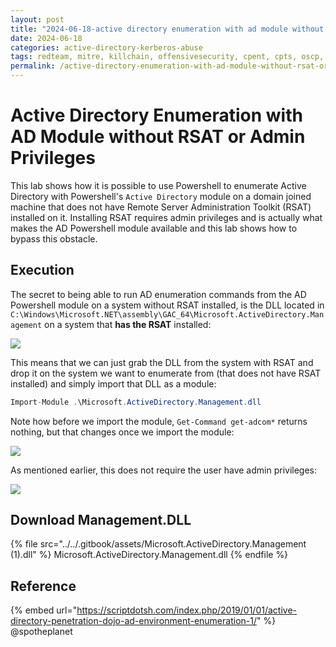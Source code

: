 ```yaml
---
layout: post
title: "2024-06-18-active directory enumeration with ad module without rsat or admin privileges"
date: 2024-06-18
categories: active-directory-kerberos-abuse
tags: redteam, mitre, killchain, offensivesecurity, cpent, cpts, oscp, exploit
permalink: /active-directory-enumeration-with-ad-module-without-rsat-or-admin-privileges/
---
```


# Active Directory Enumeration with AD Module without RSAT or Admin Privileges

This lab shows how it is possible to use Powershell to enumerate Active Directory with Powershell's `Active Directory` module on a domain joined machine that does not have Remote Server Administration Toolkit (RSAT) installed on it. Installing RSAT requires admin privileges and is actually what makes the AD Powershell module available and this lab shows how to bypass this obstacle.

## Execution

The secret to being able to run AD enumeration commands from the AD Powershell module on a system without RSAT installed, is the DLL located in `C:\Windows\Microsoft.NET\assembly\GAC_64\Microsoft.ActiveDirectory.Management` on a system that **has the RSAT** installed:

![](<../../.gitbook/assets/Screenshot from 2019-02-03 14-20-10.png>)

This means that we can just grab the DLL from the system with RSAT and drop it on the system we want to enumerate from (that does not have RSAT installed) and simply import that DLL as a module:

```csharp
Import-Module .\Microsoft.ActiveDirectory.Management.dll
```

Note how before we import the module, `Get-Command get-adcom*` returns nothing, but that changes once we import the module:

![](<../../.gitbook/assets/Screenshot from 2019-02-03 14-23-34.png>)

As mentioned earlier, this does not require the user have admin privileges:

![](<../../.gitbook/assets/Screenshot from 2019-02-03 14-37-35.png>)

## Download Management.DLL

{% file src="../../.gitbook/assets/Microsoft.ActiveDirectory.Management (1).dll" %}
Microsoft.ActiveDirectory.Management.dll
{% endfile %}

## Reference

{% embed url="https://scriptdotsh.com/index.php/2019/01/01/active-directory-penetration-dojo-ad-environment-enumeration-1/" %}
@spotheplanet
